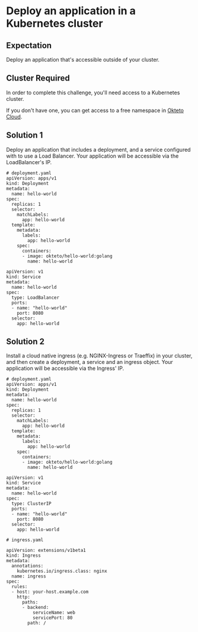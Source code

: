 # Deploy an application in a Kubernetes cluster

## Expectation

Deploy an application that's accessible outside of your cluster.

## Cluster Required

In order to complete this challenge, you'll need access to a Kubernetes cluster. 

If you don't have one, you can get access to a free namespace in [Okteto Cloud](https://cloud.okteto.com).

## Solution 1

Deploy an application that includes a deployment, and a service configured with to use a Load Balancer. Your application will be accessible via the LoadBalancer's IP.

```
# deployment.yaml
apiVersion: apps/v1
kind: Deployment
metadata:
  name: hello-world
spec:
  replicas: 1
  selector:
    matchLabels:
      app: hello-world
  template:
    metadata:
      labels:
        app: hello-world
    spec:
      containers:
      - image: okteto/hello-world:golang
        name: hello-world
```

```
apiVersion: v1
kind: Service
metadata:
  name: hello-world
spec:
  type: LoadBalancer
  ports:
  - name: "hello-world"
    port: 8080
  selector:
    app: hello-world
```

## Solution 2

Install a cloud native ingress (e.g. NGINX-Ingress or Traeffix) in your cluster, and then create a deployment, a service and an ingress object. Your application will be accessible via the Ingress' IP.

```
# deployment.yaml
apiVersion: apps/v1
kind: Deployment
metadata:
  name: hello-world
spec:
  replicas: 1
  selector:
    matchLabels:
      app: hello-world
  template:
    metadata:
      labels:
        app: hello-world
    spec:
      containers:
      - image: okteto/hello-world:golang
        name: hello-world
```

```
apiVersion: v1
kind: Service
metadata:
  name: hello-world
spec:
  type: ClusterIP
  ports:
  - name: "hello-world"
    port: 8080
  selector:
    app: hello-world
```

```
# ingress.yaml

apiVersion: extensions/v1beta1
kind: Ingress
metadata:
  annotations:
    kubernetes.io/ingress.class: nginx
  name: ingress
spec:
  rules:
  - host: your-host.example.com
    http:
      paths:
      - backend:
          serviceName: web
          servicePort: 80
        path: /
```